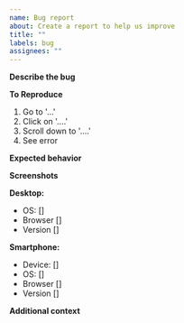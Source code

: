 ```yaml
---
name: Bug report
about: Create a report to help us improve
title: ""
labels: bug
assignees: ""
---
```


<!--
**DID YOU MAKE SURE TO CLEAR CACHE BEFORE OPENING AN ISSUE?**
Sometimes your browser has old files cached and the bug you are experiencing might be already fixed, or is just a side effect of a new update. If you don't know how to do that, this website should help: https://www.pcmag.com/how-to/how-to-clear-your-cache-on-any-browser

-->

**Describe the bug** <!-- A clear and concise description of what the bug is. -->

<!--

**Did it happen in incognito mode?**

Sometimes things work in incognito mode, which allows me to further track down the issue.

-->

**To Reproduce** <!-- Steps to reproduce the behavior: -->

1. Go to '...'
2. Click on '....'
3. Scroll down to '....'
4. See error

**Expected behavior** <!-- A clear and concise description of what you expected to happen. -->

**Screenshots** <!-- If applicable, add screenshots to further help explain your problem. -->

**Desktop:** <!-- if you encountered an issue while using Monkeytype on your computer please complete the following information, delete this section if not-->

- OS: [] <!-- e.g. Windows 10, MacOS, Linux-->
- Browser [] <!-- e.g. Chrome, Firefox, Safari, etc... -->
- Version [] <!-- e.g. 22 -->

**Smartphone:** <!-- if you encountered an issue while using Monkeytype on your smartphone please complete the following information, delete this section if not -->

- Device: [] <!-- e.g. iPhone6, Google Pixel 4, etc... -->
- OS: [] <!-- e.g. IOS 8.1, Android 11, etc...  -->
- Browser [] <!-- e.g. stock browser, Safari, Chrome -->
- Version [] <!-- e.g. 22 -->

**Additional context** <!-- Add any other context about the problem here. -->
